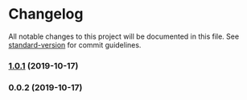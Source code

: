 # Changelog

All notable changes to this project will be documented in this file. See [standard-version](https://github.com/conventional-changelog/standard-version) for commit guidelines.

### [1.0.1](https://github.com/aaronhayes/qstring/compare/v0.0.2...v1.0.1) (2019-10-17)

### 0.0.2 (2019-10-17)
